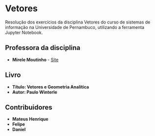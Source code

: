 # Vetores
Resolução dos exercícios da disciplina Vetores do curso de sistemas de informação na Universidade de Pernambuco, utilizando a ferramenta Jupyter Notebook.

## Professora da disciplina
* **Mirele Moutinho** - [Site](https://sites.google.com/site/mirelemoutinho/home/upe)

## Livro
* **Título: Vetores e Geometria Analítica**
* **Autor: Paulo Winterle**

## Contribuidores
* **Mateus Henrique** 
* **Felipe**
* **Daniel**


